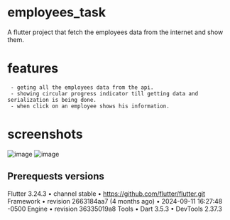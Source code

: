 # employees_task

A flutter project that fetch the employees data from the internet and show them.

# features 

     - geting all the employees data from the api.
     - showing circular progress indicator till getting data and serialization is being done.
     - when click on an employee shows his information.

# screenshots
![image](https://github.com/user-attachments/assets/dfbf8054-b65b-4b29-9ccd-bdaa116805af)
![image](https://github.com/user-attachments/assets/e2bba1b0-13a4-4cd9-8971-888c83855faf)


## Prerequests versions
Flutter 3.24.3 • channel stable • https://github.com/flutter/flutter.git
Framework • revision 2663184aa7 (4 months ago) • 2024-09-11 16:27:48 -0500
Engine • revision 36335019a8
Tools • Dart 3.5.3 • DevTools 2.37.3

 
 
